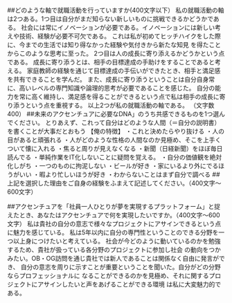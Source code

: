 ##どのような軸で就職活動を行っていますか(400文字以下）
私の就職活動の軸は2つある。1つ目は自分がまだ知らない新しいものに挑戦できるかどうかである。
社会には常にイノベーションが必要である。イノベーションには新しい考えや技術、経験が必要不可欠である。
これは私が初めてヒッチハイクをした際に、今までの生活では知り得なかった経験や気付きから新たな知見
を得たことからこのような思考に至った。
2つ目は人の成長に寄り添えるかどうかという点である。
成長に寄り添うとは、相手の目標達成の手助けをすることであると考える。
家庭教師の経験を通じて目標達成の手伝いができたとき、相手と満足感を共有できることを学んだ。
また、成長に寄り添うということは自分自身常に、高いレベルの専門知識や論理的思考が必要であることを感じた。
自分の能力を常に高く維持し、満足感を得ることができるという点で私は相手の成長に寄り添うという点を重視する。
以上2つが私の就職活動の軸である。
（文字数 400）
##未来のアクセンチュアに必要なDNA」のうち共感できるものを1つ選んでください。
とりあえず、これって自分はどのような人間（＝自分の説明書）を書くことが大事だとおもう
【俺の特徴】
・これと決めたらやり抜ける
・人の目があると頑張れる
・人がどのような性格の人間なのか見極め、そこを上手くついて懐に入れる
・焦ると周りが見えなくなる
・新聞（日経新聞）をほぼ毎日読んでる
・単純作業をIT化しないことに疑問を覚える。
・自分の価値観を絶対化しがち
・一つのものに拘泥しない
・ビールが好き
・家にいるより外にでるほうがいい
・暇より忙しいほうが好き
・わからないことはまず自分で調べる
##上記を選択した理由をご自身の経験をふまえて記述してください。（400文字〜600文字）

##アクセンチュアを「社員一人ひとりが夢を実現するプラットフォーム」と捉えたとき、あなたはアクセンチュアで何を実現したいですか。（400文字〜600文字）
私は貴社の自分の意志で様々なプロジェクトにアサインできるという点に魅力を感じている。
私は5年以内に自分の専門性ということのできる分野を一つ以上身につけたいと考えている。
社会が今どのように動いているのかを勉強するため、貴社が扱っている各分野のプロジェクトに参加し社会
の動向をつかみたい。OB・OG訪問を通じ貴社では新人であることは関係なく自由に発言ができ、
自分の意志を周りに示すことが重要ということを聞いた。自分がどの分野ならプロフェッショナルに
なることができるのかを見極め、それに関するプロジェクトにアサインしたいと声をあげることができる環境
は私に大変魅力的である。
